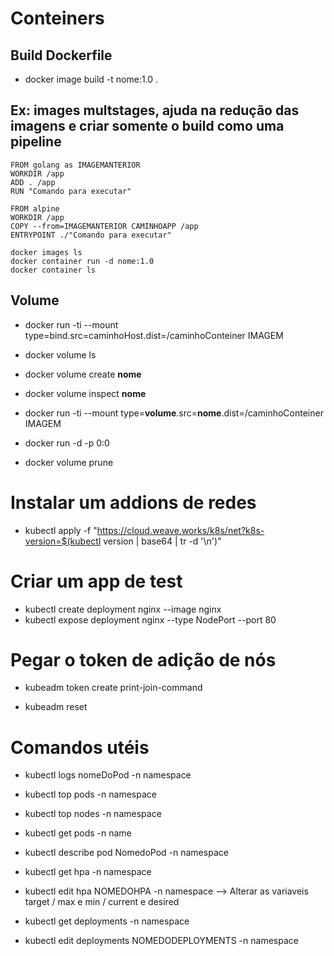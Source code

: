 <h1> Conteiners </h1>

## Build Dockerfile
* docker image build -t nome:1.0 .

## Ex: images multstages, ajuda na redução das imagens e criar somente o build como uma pipeline

```
FROM golang as IMAGEMANTERIOR
WORKDIR /app
ADD . /app
RUN "Comando para executar"

FROM alpine
WORKDIR /app
COPY --from=IMAGEMANTERIOR CAMINHOAPP /app
ENTRYPOINT ./"Comando para executar"

docker images ls
docker container run -d nome:1.0
docker container ls
```
## Volume


* docker run -ti --mount type=bind.src=caminhoHost.dist=/caminhoConteiner IMAGEM

* docker volume ls

* docker volume create **nome**

* docker volume inspect **nome**


* docker run -ti --mount type=**volume**.src=**nome**.dist=/caminhoConteiner IMAGEM


* docker run -d -p 0:0 


* docker volume prune
 
# Instalar um addions de redes
* kubectl apply -f "https://cloud.weave.works/k8s/net?k8s-version=$(kubectl version | base64 | tr -d '\n')"
 
 
# Criar um app de test
* kubectl create deployment nginx --image nginx
* kubectl expose deployment nginx --type NodePort --port 80


# Pegar o token de adição de nós 

* kubeadm  token create print-join-command
 
* kubeadm reset 

# Comandos utéis 
* kubectl logs nomeDoPod -n namespace


* kubectl top pods -n namespace

* kubectl top nodes -n namespace

* kubectl get pods -n name 
* kubectl describe pod NomedoPod -n namespace


* kubectl get hpa -n namespace

* kubectl edit hpa  NOMEDOHPA -n namespace -->  Alterar as variaveis target / max e min / current e desired


* kubectl get deployments -n namespace

* kubectl edit deployments NOMEDODEPLOYMENTS -n namespace



